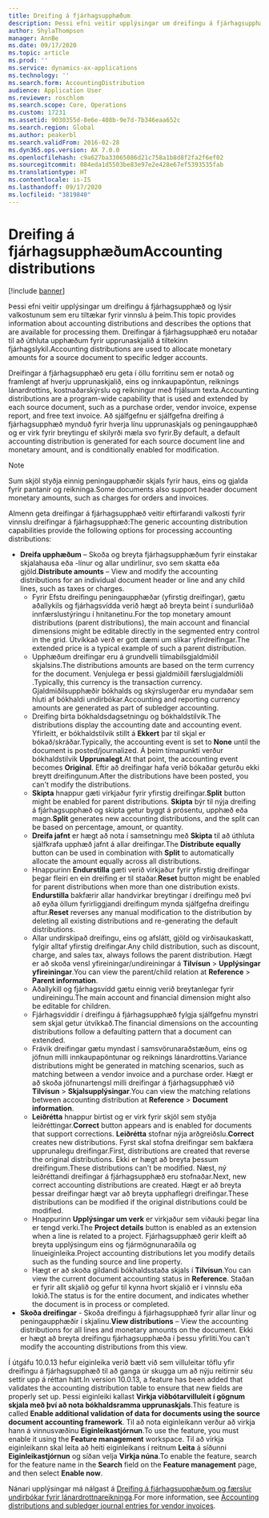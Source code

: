 ```yaml
---
title: Dreifing á fjárhagsupphæðum
description: Þessi efni veitir upplýsingar um dreifingu á fjárhagsupphæð og lýsir valkostunum sem eru tiltækar fyrir vinnslu á þeim.
author: ShylaThompson
manager: AnnBe
ms.date: 09/17/2020
ms.topic: article
ms.prod: ''
ms.service: dynamics-ax-applications
ms.technology: ''
ms.search.form: AccountingDistribution
audience: Application User
ms.reviewer: roschlom
ms.search.scope: Core, Operations
ms.custom: 17231
ms.assetid: 9030355d-8e6e-408b-9e7d-7b346eaa652c
ms.search.region: Global
ms.author: peakerbl
ms.search.validFrom: 2016-02-28
ms.dyn365.ops.version: AX 7.0.0
ms.openlocfilehash: c9a627ba33065086d21c758a1b8d8f2fa2f6ef02
ms.sourcegitcommit: 084eda1d5503be83e97e2e428e67ef5393535fab
ms.translationtype: HT
ms.contentlocale: is-IS
ms.lasthandoff: 09/17/2020
ms.locfileid: "3819840"
---
```

# <a name="accounting-distributions"></a><span data-ttu-id="394d6-103">Dreifing á fjárhagsupphæðum</span><span class="sxs-lookup"><span data-stu-id="394d6-103">Accounting distributions</span></span>

[!include [banner](../includes/banner.md)]

<span data-ttu-id="394d6-104">Þessi efni veitir upplýsingar um dreifingu á fjárhagsupphæð og lýsir valkostunum sem eru tiltækar fyrir vinnslu á þeim.</span><span class="sxs-lookup"><span data-stu-id="394d6-104">This topic provides information about accounting distributions and describes the options that are available for processing them.</span></span> <span data-ttu-id="394d6-105">Dreifingar á fjárhagsupphæð eru notaðar til að úthluta upphæðum fyrir upprunaskjalið á tiltekinn fjárhagslykil.</span><span class="sxs-lookup"><span data-stu-id="394d6-105">Accounting distributions are used to allocate monetary amounts for a source document to specific ledger accounts.</span></span> 

<span data-ttu-id="394d6-106">Dreifingar á fjárhagsupphæð eru geta í öllu forritinu sem er notað og framlengt af hverju upprunaskjalið, eins og innkaupapöntun, reiknings lánardrottins, kostnaðarskýrslu og reikningur með frjálsum texta.</span><span class="sxs-lookup"><span data-stu-id="394d6-106">Accounting distributions are a program-wide capability that is used and extended by each source document, such as a purchase order, vendor invoice, expense report, and free text invoice.</span></span> <span data-ttu-id="394d6-107">Að sjálfgefnu er sjálfgefna dreifing á fjárhagsupphæð mynduð fyrir hverja línu upprunaskjals og peningaupphæð og er virk fyrir breytingu ef skilyrði mæla svo fyrir.</span><span class="sxs-lookup"><span data-stu-id="394d6-107">By default, a default accounting distribution is generated for each source document line and monetary amount, and is conditionally enabled for modification.</span></span> 

> [!NOTE] 
> <span data-ttu-id="394d6-108">Sum skjöl styðja einnig peningaupphæðir skjals fyrir haus, eins og gjalda fyrir pantanir og reikninga.</span><span class="sxs-lookup"><span data-stu-id="394d6-108">Some documents also support header document monetary amounts, such as charges for orders and invoices.</span></span> 

<span data-ttu-id="394d6-109">Almenn geta dreifingar á fjárhagsupphæð veitir eftirfarandi valkosti fyrir vinnslu dreifingar á fjárhagsupphæð:</span><span class="sxs-lookup"><span data-stu-id="394d6-109">The generic accounting distribution capabilities provide the following options for processing accounting distributions:</span></span>

-   <span data-ttu-id="394d6-110">**Dreifa upphæðum** – Skoða og breyta fjárhagsupphæðum fyrir einstakar skjalahausa eða -línur og allar undirlínur, svo sem skatta eða gjöld.</span><span class="sxs-lookup"><span data-stu-id="394d6-110">**Distribute amounts** – View and modify the accounting distributions for an individual document header or line and any child lines, such as taxes or charges.</span></span>
    -   <span data-ttu-id="394d6-111">Fyrir Efstu dreifingu peningaupphæðar (yfirstig dreifingar), gætu aðallykils og fjárhagsvídda verið hægt að breyta beint í sundurliðað innfærslustýringu í hnitanetinu.</span><span class="sxs-lookup"><span data-stu-id="394d6-111">For the top monetary amount distributions (parent distributions), the main account and financial dimensions might be editable directly in the segmented entry control in the grid.</span></span> <span data-ttu-id="394d6-112">Útvíkkað verð er gott dæmi um slíkar yfirdreifingar.</span><span class="sxs-lookup"><span data-stu-id="394d6-112">The extended price is a typical example of such a parent distribution.</span></span>
    -   <span data-ttu-id="394d6-113">Upphæðum dreifingar eru á grundvelli tíimabilsgjaldmiðil skjalsins.</span><span class="sxs-lookup"><span data-stu-id="394d6-113">The distributions amounts are based on the term currency for the document.</span></span> <span data-ttu-id="394d6-114">Venjulega er þessi gjaldmiðill færslugjaldmiðli .</span><span class="sxs-lookup"><span data-stu-id="394d6-114">Typically, this currency is the transaction currency.</span></span> <span data-ttu-id="394d6-115">Gjaldmiðilsupphæðir bókhalds og skýrslugerðar eru myndaðar sem hluti af bókhaldi undirbókar.</span><span class="sxs-lookup"><span data-stu-id="394d6-115">Accounting and reporting currency amounts are generated as part of subledger accounting.</span></span>
    -   <span data-ttu-id="394d6-116">Dreifing birta bókhaldsdagsetningu og bókhaldstilvik.</span><span class="sxs-lookup"><span data-stu-id="394d6-116">The distributions display the accounting date and accounting event.</span></span> <span data-ttu-id="394d6-117">Yfirleitt, er bókhaldstilvik stillt á **Ekkert** þar til skjal er bókað/skráðar.</span><span class="sxs-lookup"><span data-stu-id="394d6-117">Typically, the accounting event is set to **None** until the document is posted/journalized.</span></span> <span data-ttu-id="394d6-118">Á þeim tímapunkti verður bókhaldstilvik **Upprunalegt**.</span><span class="sxs-lookup"><span data-stu-id="394d6-118">At that point, the accounting event becomes **Original**.</span></span> <span data-ttu-id="394d6-119">Eftir að dreifingar hafa verið bókaðar geturðu ekki breytt dreifingunum.</span><span class="sxs-lookup"><span data-stu-id="394d6-119">After the distributions have been posted, you can't modify the distributions.</span></span>
    -   <span data-ttu-id="394d6-120">**Skipta** hnappur gæti virkjaður fyrir yfirstig dreifingar.</span><span class="sxs-lookup"><span data-stu-id="394d6-120">**Split** button might be enabled for parent distributions.</span></span> <span data-ttu-id="394d6-121">**Skipta** býr til nýja dreifing á fjárhagsupphæð og skipta getur byggt á prósentu, upphæð eða magn.</span><span class="sxs-lookup"><span data-stu-id="394d6-121">**Split** generates new accounting distributions, and the split can be based on percentage, amount, or quantity.</span></span>
    -   <span data-ttu-id="394d6-122">**Dreifa jafnt** er hægt að nota í samsetningu með **Skipta** til að úthluta sjálfkrafa upphæð jafnt á allar dreifingar.</span><span class="sxs-lookup"><span data-stu-id="394d6-122">The **Distribute equally** button can be used in combination with **Split** to automatically allocate the amount equally across all distributions.</span></span>
    -   <span data-ttu-id="394d6-123">Hnappurinn **Endurstilla** gæti verið virkjaður fyrir yfirstig dreifingar þegar fleiri en ein dreifing er til staðar.</span><span class="sxs-lookup"><span data-stu-id="394d6-123">**Reset** button might be enabled for parent distributions when more than one distribution exists.</span></span> <span data-ttu-id="394d6-124">**Endurstilla** bakfærir allar handvirkar breytingar í dreifingu með því að eyða öllum fyrirliggjandi dreifingum mynda sjálfgefna dreifingu aftur.</span><span class="sxs-lookup"><span data-stu-id="394d6-124">**Reset** reverses any manual modification to the distribution by deleting all existing distributions and re-generating the default distributions.</span></span>
    -   <span data-ttu-id="394d6-125">Allar undirskipað dreifingu, eins og afslátt, gjöld og virðisaukaskatt, fylgir alltaf yfirstig dreifingar.</span><span class="sxs-lookup"><span data-stu-id="394d6-125">Any child distribution, such as discount, charge, and sales tax, always follows the parent distribution.</span></span> <span data-ttu-id="394d6-126">Hægt er að skoða vensl yfireiningar/undireiningar á **Tilvísun** &gt; **Upplýsingar yfireiningar**.</span><span class="sxs-lookup"><span data-stu-id="394d6-126">You can view the parent/child relation at **Reference** &gt; **Parent information**.</span></span>
    -   <span data-ttu-id="394d6-127">Aðallykill og fjárhagsvídd gætu einnig verið breytanlegar fyrir undireiningu.</span><span class="sxs-lookup"><span data-stu-id="394d6-127">The main account and financial dimension might also be editable for children.</span></span>
    -   <span data-ttu-id="394d6-128">Fjárhagsvíddir í dreifingu á fjárhagsupphæð fylgja sjálfgefnu mynstri sem skjal getur útvíkkað.</span><span class="sxs-lookup"><span data-stu-id="394d6-128">The financial dimensions on the accounting distributions follow a defaulting pattern that a document can extended.</span></span>
    -   <span data-ttu-id="394d6-129">Frávik dreifingar gætu myndast í samsvörunaraðstæðum, eins og jöfnun milli innkaupapöntunar og reiknings lánardrottins.</span><span class="sxs-lookup"><span data-stu-id="394d6-129">Variance distributions might be generated in matching scenarios, such as matching between a vendor invoice and a purchase order.</span></span> <span data-ttu-id="394d6-130">Hægt er að skoða jöfnunartengsl milli dreifingar á fjárhagsupphæð við **Tilvísun** &gt; **Skjalsupplýsingar**.</span><span class="sxs-lookup"><span data-stu-id="394d6-130">You can view the matching relations between accounting distribution at **Reference** &gt; **Document information**.</span></span>
    -   <span data-ttu-id="394d6-131">**Leiðrétta** hnappur birtist og er virk fyrir skjöl sem styðja leiðréttingar.</span><span class="sxs-lookup"><span data-stu-id="394d6-131">**Correct** button appears and is enabled for documents that support corrections.</span></span> <span data-ttu-id="394d6-132">**Leiðrétta** stofnar nýja arðgreiðslu.</span><span class="sxs-lookup"><span data-stu-id="394d6-132">**Correct** creates new distributions.</span></span> <span data-ttu-id="394d6-133">Fyrst skal stofna dreifingar sem bakfæra upprunalegu dreifingar.</span><span class="sxs-lookup"><span data-stu-id="394d6-133">First, distributions are created that reverse the original distributions.</span></span> <span data-ttu-id="394d6-134">Ekki er hægt að breyta þessum dreifingum.</span><span class="sxs-lookup"><span data-stu-id="394d6-134">These distributions can't be modified.</span></span> <span data-ttu-id="394d6-135">Næst, ný leiðréttandi dreifingar á fjárhagsupphæð eru stofnaðar.</span><span class="sxs-lookup"><span data-stu-id="394d6-135">Next, new correct accounting distributions are created.</span></span> <span data-ttu-id="394d6-136">Hægt er að breyta þessar dreifingar hægt var að breyta upphaflegri dreifingar.</span><span class="sxs-lookup"><span data-stu-id="394d6-136">These distributions can be modified if the original distributions could be modified.</span></span>
    -   <span data-ttu-id="394d6-137">Hnappurinn **Upplýsingar um verk** er virkjaður sem viðauki þegar lína er tengd verki.</span><span class="sxs-lookup"><span data-stu-id="394d6-137">The **Project details** button is enabled as an extension when a line is related to a project.</span></span> <span data-ttu-id="394d6-138">Fjárhagsupphæð gerir kleift að breyta upplýsingum eins og fjármögnunaraðila og línueiginleika.</span><span class="sxs-lookup"><span data-stu-id="394d6-138">Project accounting distributions let you modify details such as the funding source and line property.</span></span>
    -   <span data-ttu-id="394d6-139">Hægt er að skoða gildandi bókhaldsstaða skjals í **Tilvísun**.</span><span class="sxs-lookup"><span data-stu-id="394d6-139">You can view the current document accounting status in **Reference**.</span></span> <span data-ttu-id="394d6-140">Staðan er fyrir allt skjalið og gefur til kynna hvort skjalið er í vinnslu eða lokið.</span><span class="sxs-lookup"><span data-stu-id="394d6-140">The status is for the entire document, and indicates whether the document is in process or completed.</span></span>
-   <span data-ttu-id="394d6-141">**Skoða dreifingar** - Skoða dreifingu á fjárhagsupphæð fyrir allar línur og peningaupphæðir í skjalinu.</span><span class="sxs-lookup"><span data-stu-id="394d6-141">**View distributions** – View the accounting distributions for all lines and monetary amounts on the document.</span></span> <span data-ttu-id="394d6-142">Ekki er hægt að breyta dreifingu fjárhagsupphæða í þessu yfirliti.</span><span class="sxs-lookup"><span data-stu-id="394d6-142">You can't modify the accounting distributions from this view.</span></span>

<span data-ttu-id="394d6-143">Í útgáfu 10.0.13 hefur eiginleika verið bætt við sem villuleitar töflu yfir dreifingu á fjárhagsupphæð til að ganga úr skugga um að nýju reitirnir séu settir upp á réttan hátt.</span><span class="sxs-lookup"><span data-stu-id="394d6-143">In version 10.0.13, a feature has been added that validates the accounting distribution table to ensure that new fields are properly set up.</span></span> <span data-ttu-id="394d6-144">Þessi eiginleiki kallast **Virkja viðbótarvilluleit í gögnum skjala með því að nota bókhaldsramma upprunaskjals**.</span><span class="sxs-lookup"><span data-stu-id="394d6-144">This feature is called **Enable additional validation of data for documents using the source document accounting framework**.</span></span> <span data-ttu-id="394d6-145">Til að nota eiginleikann verður að virkja hann á vinnusvæðinu **Eiginleikastjórnun**.</span><span class="sxs-lookup"><span data-stu-id="394d6-145">To use the feature, you must enable it using the **Feature management** workspace.</span></span> <span data-ttu-id="394d6-146">Til að virkja eiginleikann skal leita að heiti eiginleikans í reitnum **Leita** á síðunni **Eiginleikastjórnun** og síðan velja **Virkja núna**.</span><span class="sxs-lookup"><span data-stu-id="394d6-146">To enable the feature, search for the feature name in the **Search** field on the **Feature management** page, and then select **Enable now**.</span></span>

<span data-ttu-id="394d6-147">Nánari upplýsingar má nálgast á [Dreifing á fjárhagsupphæðum og færslur undirbókar fyrir lánardrottnareikninga](accounting-distributions-subledger-journal-entries-vendor-invoices.md).</span><span class="sxs-lookup"><span data-stu-id="394d6-147">For more information, see [Accounting distributions and subledger journal entries for vendor invoices](accounting-distributions-subledger-journal-entries-vendor-invoices.md).</span></span>
